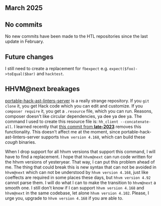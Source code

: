 ## March 2025

## No commits

No new commits have been made to the HTL repositories since the last update in February.

## Future changes

I still need to create a replacement for `fbexpect` e.g. `expect($foo)->toEqual($bar)` and `hacktest`.

## HHVM@next breakages

[portable-hack-ast-linters-server](https://github.com/hershel-theodore-layton/portable-hack-ast-linters-server) is a really strange repository. If you `git clone` it, you get Hack code which you can edit and customize. If you `composer require` it, you get a `.resource` file, which you can run. Reasons, composer doesn't like circular dependencies, ya dee ya dee ya. The command I used to create this resource file is: `hh_client --concatenate-all`. I learned recently that [this commit from **late-2023**](https://github.com/facebook/hhvm/commit/79c9c38ab6ab5dfd0c8d9cc15a16e914a74f4df0) removes this functionality. This doesn't affect me at the moment, since portable-hack-ast-linters-server supports `hhvm version 4.168`, which can build these *cough* binaries.

When I drop support for all hhvm versions that support this command, I will have to find a replacement. I hope that `hhvm@next` can run code written for the hhvm versions of yesteryear. That way, I can put this problem ahead of me. The thing that could break this is new syntax that can not be avoided in `hhvm@next` which can not be understood by `hhvm version 4.168`, just like coeffects are required in some places these days, but `hhvm version 4.92` cannot parse them. I will do what I can to make the transition to `hhvm@next` a smooth one. I still don't know if I can support `hhvm version 4.168` and `hhvm@next` in the same codebase, let alone `hhvm version 4.102`. Please, I urge you, upgrade to `hhvm version 4.168` if you are able to.

